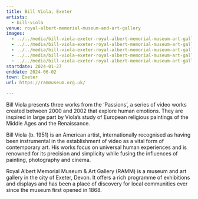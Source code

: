 ```yaml
---
title: Bill Viola, Exeter
artists:
  - bill-viola
venue: royal-albert-memorial-museum-and-art-gallery
images:
  - ../../media/bill-viola-exeter-royal-albert-memorial-museum-art-gallery-2024-01-27-0.webp
  - ../../media/bill-viola-exeter-royal-albert-memorial-museum-art-gallery-2024-01-27-1.webp
  - ../../media/bill-viola-exeter-royal-albert-memorial-museum-art-gallery-2024-01-27-2.webp
  - ../../media/bill-viola-exeter-royal-albert-memorial-museum-art-gallery-2024-01-27-3.webp
  - ../../media/bill-viola-exeter-royal-albert-memorial-museum-art-gallery-2024-01-27-4.webp
startdate: 2024-01-27
enddate: 2024-06-02
town: Exeter
url: https://rammuseum.org.uk/

---
```


Bill Viola presents three works from the ‘Passions’, a series of video works created between 2000 and 2002 that explore human emotions. They are inspired in large part by Viola’s study of European religious paintings of the Middle Ages and the Renaissance.

Bill Viola (b. 1951) is an American artist, internationally recognised as having been instrumental in the establishment of video as a vital form of contemporary art. His works focus on universal human experiences and is renowned for its precision and simplicity while fusing the influences of painting, photography and cinema.

Royal Albert Memorial Museum & Art Gallery (RAMM) is a museum and art gallery in the city of Exeter, Devon. It offers a rich programme of exhibitions and displays and has been a place of discovery for local communities ever since the museum first opened in 1868.